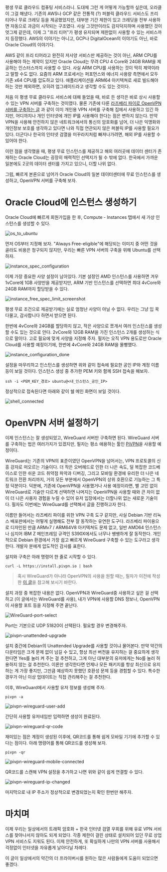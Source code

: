 평생 무료 클라우드 컴퓨팅 서비스라니. 도대체 그런 게 어떻게 가능할까 싶은데, 오라클이 그걸 해냈다. 기존의 AWS나 GCP 같은 전통적 (?) 퍼블릭 클라우드 서비스도 프리 티어나 무료 크레딧 등을 제공했었지만, 대부분 기간 제한이 있고 크레딧을 전부 사용하면 자동으로 과금이 시작되는 구조였다. 사실 그것만이라도 감지덕지하며 사용했던 것이 엇그제 같은데, 이제 그 "프리 티어"가 평생 유지되며 제한없이 사용할 수 있는 서비스까지 등장했다. AWS의 이야기는 아니고, GCP나 DigitalOcean의 이야기도 아닌, 바로 Oracle Cloud의 이야기다.

AWS 같이 프리 티어라고 완전히 저사양 서비스만 제공하는 것이 아닌, ARM CPU를 사용해야 하는 제약이 있지만 Oracle Cloud는 무려 CPU 4 Core와 24GB RAM을 제공하는 인스터스까지 사용할 수 있다. 사실 ARM CPU를 사용하는 것이 딱히 제약이라고 말할 수도 없다. 요즘의 ARM 프로세서는 퍼포먼스와 에너지 사용량 측면에서 모두 기존 x64 CPU를 압도하고 있다. 애플리케이션을 ARM64 아키텍쳐로 새로 빌드해야 하는 것만 제외하면, 오히려 업그레이드라고 생각할 수도 있는 것이다.

처음 이 평생 무료 클라우드 서비스에 대해 들었을 때, 바로 든 생각은 바로 상시 사용할 수 있는 VPN 서버를 구축하는 것이였다. 물론 기존에 다룬 [라즈베리 파이로 OpenVPN 서버를 구축하는 글](https://kycfeel.github.io/2017/07/10/%EB%9D%BC%EC%A6%88%EB%B2%A0%EB%A6%AC-%ED%8C%8C%EC%9D%B4%EB%A1%9C-OpenVPN-%ED%99%98%EA%B2%BD-%EA%B5%AC%EC%B6%95%ED%95%98%EA%B8%B0/) 과 같이 이미 개인용 VPN 서버를 구축해 집에서 사용하고 있긴 하지만, 어디까지나 개인 인터넷에 개인 IP를 사용해야 한다는 점은 변하지 않는다. 만약 VPN을 사용해 안전하지 않은 네트워크에서의 통신의 암호화를 넘어, 더 나은 익명화와 개인정보 보호를 생각하고 있다면 나와 직접 연관되지 않은 퍼블릭 IP를 사용할 필요가 있다. 더군다나 한국의 인터넷 검열을 미꾸라지처럼 빠져나가려면, 해외 IP를 사용할 수 있어야 한다.

이런 점을 생각했을 때, 평생 무료 인스턴스를 제공하고 해외 여러곳에 데이터 센터가 존재하는 Oracle Cloud는 굉장히 매력적인 선택지가 될 수 밖에 없다. 한국에서 가까운 일본에도 2곳의 데이터 센터를 가지고 있으니, 더할 나위 없다.

그럼, 빠르게 본론으로 넘어가 Oracle Cloud의 일본 데이터센터에 무료 인스턴스를 생성하고, OpenVPN 서버를 구축해 보자.

# Oracle Cloud에 인스턴스 생성하기

Oracle Cloud에 빠르게 회원가입을 한 후, Compute - Instances 탭에서 새 가상 인스턴스를 생성할 수 있다. 

![os_to_ubuntu](https://github.com/kycfeel/kycfeel.github.io/blob/master/_images/os_to_ubutnu?raw=true)

먼저 OS부터 지정해 보자. "Always Free-eligible"에 해당되는 이미지 중 어떤 것을 골라도 비용은 청구되지 않지만, 우리는 빠른 VPN 서버의 구축을 위해 Ubuntu를 선택하자.

![instance_spec_configuration](https://github.com/kycfeel/kycfeel.github.io/blob/master/_images/instance_spec_configuration?raw=true)

이제 가장 중요한 사양 설정이 남아있다. 기본 설정인 AMD 인스턴스를 사용하면 겨우 1vCore에 1GB 사양만을 제공받지만, ARM 기반 인스턴스를 선택하면 최대 4vCore와 24GB RAM까지 할당받을 수 있다. 

![instance_free_spec_limit_screenshot](https://github.com/kycfeel/kycfeel.github.io/blob/master/_images/instance_free_spec_limit_screenshot?raw=true)

평생 무료 조건으로 제공받기에는 실로 엄청난 사양이 아닐 수 없다. 우리는 그냥 입 꾹 다물고, 감사합니다 하면서 받으면 된다.

한번에 4vCore와 24GB를 할당하지 않고, 작은 사양으로 쪼개서 여러 인스턴스를 생성할 수도 있는 것으로 안다. 2vCore와 12GB RAM을 가진 인스턴스 2개를 생성하는 식으로 말이다. 고로 필요에 맞게 사양을 지정해 주자. 필자는 오직 VPN 용도로만 Oracle Cloud를 사용할 예정이기에, 한번에 4vCore와 24GB RAM을 몰빵했다.

![instance_configuration_done](https://github.com/kycfeel/kycfeel.github.io/blob/master/_images/instance_configuration_done?raw=true)

설정을 마무리하고 인스턴스를 생성하면 위와 같이 접속에 필요한 공인 IP와 계정 이름 등이 보일 것이다. 인스턴스 생성 중 추가한 PEM 키와 함께 SSH 접속을 해보자.

```
ssh -i <PEM_KEY_경로> ubuntu@<내_인스턴스_공인_IP>
```

정상적으로 접속된다면 아래와 같이 쉘 메인 화면이 보일 것이다.

![shell_connected](https://github.com/kycfeel/kycfeel.github.io/blob/master/_images/shell_connected?raw=true)

# OpenVPN 서버 설정하기

이제 인스턴스는 잘 생성되었고, WireGuard 서버만 구축하면 된다. WireGuard 서버를 구축하는 법은 여러가지가 있겠지만, 필자는 평소 애용하는 툴인 [PiVPN](https://www.pivpn.io)을 사용할 예정이다.

WireGuard는 기존의 VPN의 표준이였던 OpenVPN을 넘어서는, VPN 프로토콜의 신흥 강자로 떠오르는 기술이다. 더 작은 오버헤드로 인한 더 나은 속도, 덜 복잡한 코드베이스로 인한 쉬운 코드 취약점 파악과 디버깅, 그리고 모바일 환경에 유리한 더 나은 네트워크 전환 처리까지, 거의 모든 부분에서 OpenVPN의 상위 호환으로 기능하는 그 특정 덕분이다. 덕분에, 기존에 OpenVPN을 사용했거나 사용 예정이라면, 별 고민 없이 WireGuard로 기술만 다르게 선택하면 나머지는 OpenVPN을 사용할 때와 큰 차이 없이 더 나은 사용자 경험을 누릴 수 있어 유저 입장에서는 더할나위 없는 새로운 기술이다. 필자도 이번에는 WireGuard를 선택해서 글을 진행하고자 한다. 

이름만 들어서는 라즈베리 파이를 위한 VPN 구축 도구 같지만, 사실 Debian 기반 리눅스 배포판에서는 어떻게 실행해도 전부 잘 동작하는 유연한 도구다. 라즈베리 파이용으로 디자인된 만큼 ARMv7 / ARM64V8 아키텍쳐도 문제 없고, 일반 AMD64 인스턴스나 심지어 IBM Z 메인프레임 규격인 S390X에서도 너무나 쌩쌩하게 잘 동작한다. 개인적으로 Debian 환경에서 가장 쉽고 빠르게 WireGuard 구축할 수 있는 도구라고 생각한다. 개발자 분에게 압도적인 감사를 표한다.

설치와 구축은 아래 명령어 한 줄로 시작할 수 있다.

```
curl -L https://install.pivpn.io | bash
```

> 혹시 WireGuard가 아니라 OpenVPN의 사용을 원할 때는, 필자가 이전에 작성한 [이 글](https://kycfeel.github.io/2017/07/10/%EB%9D%BC%EC%A6%88%EB%B2%A0%EB%A6%AC-%ED%8C%8C%EC%9D%B4%EB%A1%9C-OpenVPN-%ED%99%98%EA%B2%BD-%EA%B5%AC%EC%B6%95%ED%95%98%EA%B8%B0/)을 참고해 보시기 바란다.

설치 과정 중 복잡한 내용은 없다. OpenVPN과 WireGuard중 사용하고 싶은 걸 선택하고 (이 글에서는 WireGuard를 사용), 내가 VPN에 사용할 DNS 정보나, OpenVPN이 사용할 포트 등을 지정해 주면 끝난다.

![WireGuard-port-select](https://github.com/kycfeel/kycfeel.github.io/blob/master/_images/WireGuard-port-select.png?raw=true)

Port는 기본으로 UDP 51820이 선택된다. 필요할 경우 변경해주자.

![pivpn-unattended-upgrade](https://github.com/kycfeel/kycfeel.github.io/blob/master/_images/pivpn-unattended-upgrade.png?raw=true)

설치 중간에 Debian의 Unattended Upgrade를 사용할 것이냐 물어본다. 만약 약간의 다운타임은 크게 문제 없이 넘길 수 있고, 항상 최선 버전을 유지하는 걸 중요하게 생각한다면 Yes를 눌러 켜 주는 걸 추천하고, 그게 아닌 대부분의 유저에게는 No를 눌러 허용하지 않는 걸 추천한다. 이론만 생각한다면 언제나 모든 패키지를 항상 최신으로 유지하는 게 가장 좋지만, 그만큼 예상하지 못했던 호환성 문제 등을 경험할 수 있다. 특수한 경우가 아닌 이상 업데이트는 직접 관리해주는 걸 추천한다.

이후, WireGuard에서 사용할 유저 정보를 생성해 주자.

```
pivpn -a
```

![pivpn-wireguard-user-add](https://github.com/kycfeel/kycfeel.github.io/blob/master/_images/pivpn-wireguard-user-add.png?raw=true)

간단히 사용할 유저네임만 입력하면 생성이 완료된다.


![pivpn-wireguard-qr-code](https://github.com/kycfeel/kycfeel.github.io/blob/master/_images/pivpn-wireguard-qr-code.png?raw=true)


재미있는 점은 계정이 생성된 이후에, QR코드를 통해 쉽게 모바일 기기에 추가할 수 있다는 점이다. 아래 명령어를 통해 QR코드를 생성해 보자.

```
pivpn -qr
```

![pivpn-wireguard-mobile-connected](https://github.com/kycfeel/kycfeel.github.io/blob/master/_images/pivpn-wireguard-mobile-connected.png?raw=true)

QR코드를 스캔해 VPN 설정을 추가하고 나면 위와 같이 쉽게 연결할 수 있다.

![pivpn-wireguard-ip-changed](https://github.com/kycfeel/kycfeel.github.io/blob/master/_images/pivpn-wireguard-ip-change.png?raw=true)

마지막으로 내 IP 주소가 정상적으로 변경되었는지 확인 한번만 해주자.

# 마치며

이제 우리는 일상에서의 트래픽 암호화 + 한국 인터넷 검열 우회를 위해 유료 VPN 서비스를 찾아나서지 않아도 되게 되었다. 각종 제한이 걸린 상태로 설치되어 있던 무료 상업 VPN 서비스도 지워도 된다. 이제 안전하게, 또 확실하게 나만의 VPN 서버를 사용해서 걱정없이 인터넷을 자유롭게 날아다닐 차례다. 

이 글이 일상에서의 약간의 더 프라이버시를 원하는 많은 사람들에게 도움이 되었으면 좋겠다.

